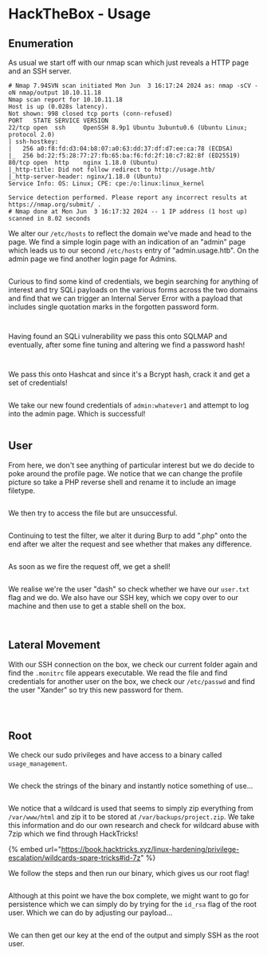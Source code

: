 # HackTheBox - Usage

## Enumeration

As usual we start off with our nmap scan which just reveals a HTTP page and an SSH server.

```
# Nmap 7.94SVN scan initiated Mon Jun  3 16:17:24 2024 as: nmap -sCV -oN nmap/output 10.10.11.18
Nmap scan report for 10.10.11.18
Host is up (0.028s latency).
Not shown: 998 closed tcp ports (conn-refused)
PORT   STATE SERVICE VERSION
22/tcp open  ssh     OpenSSH 8.9p1 Ubuntu 3ubuntu0.6 (Ubuntu Linux; protocol 2.0)
| ssh-hostkey: 
|   256 a0:f8:fd:d3:04:b8:07:a0:63:dd:37:df:d7:ee:ca:78 (ECDSA)
|_  256 bd:22:f5:28:77:27:fb:65:ba:f6:fd:2f:10:c7:82:8f (ED25519)
80/tcp open  http    nginx 1.18.0 (Ubuntu)
|_http-title: Did not follow redirect to http://usage.htb/
|_http-server-header: nginx/1.18.0 (Ubuntu)
Service Info: OS: Linux; CPE: cpe:/o:linux:linux_kernel

Service detection performed. Please report any incorrect results at https://nmap.org/submit/ .
# Nmap done at Mon Jun  3 16:17:32 2024 -- 1 IP address (1 host up) scanned in 8.02 seconds

```

We alter our `/etc/hosts` to reflect the domain we've made and head to the page. We find a simple login page with an indication of an "admin" page which leads us to our second `/etc/hosts` entry of "admin.usage.htb". On the admin page we find another login page for Admins.

<figure><img src=".gitbook/assets/image (79).png" alt=""><figcaption></figcaption></figure>

Curious to find some kind of credentials, we begin searching for anything of interest and try SQLi payloads on the various forms across the two domains and find that we can trigger an Internal Server Error with a payload that includes single quotation marks in the forgotten password form.

<figure><img src=".gitbook/assets/JNW6sqK3Ql.png" alt=""><figcaption></figcaption></figure>

<figure><img src=".gitbook/assets/sAcawlga1y.png" alt=""><figcaption></figcaption></figure>

Having found an SQLi vulnerability we pass this onto SQLMAP and eventually, after some fine tuning and altering we find a password hash!

<figure><img src=".gitbook/assets/image (80).png" alt=""><figcaption></figcaption></figure>

<figure><img src=".gitbook/assets/image (81).png" alt=""><figcaption></figcaption></figure>

We pass this onto Hashcat and since it's a Bcrypt hash, crack it and get a set of credentials!

<figure><img src=".gitbook/assets/image (82).png" alt=""><figcaption></figcaption></figure>

We take our new found credentials of `admin:whatever1` and attempt to log into the admin page. Which is successful!

<figure><img src=".gitbook/assets/image (83).png" alt=""><figcaption></figcaption></figure>

## User

From here, we don't see anything of particular interest but we do decide to poke around the profile page. We notice that we can change the profile picture so take a PHP reverse shell and rename it to include an image filetype.&#x20;

<figure><img src=".gitbook/assets/image (84).png" alt=""><figcaption></figcaption></figure>

We then try to access the file but are unsuccessful.

<figure><img src=".gitbook/assets/image (85).png" alt=""><figcaption></figcaption></figure>

Continuing to test the filter, we alter it during Burp to add ".php" onto the end after we alter the request and see whether that makes any difference.

<figure><img src=".gitbook/assets/image (86).png" alt=""><figcaption></figcaption></figure>

As soon as we fire the request off, we get a shell!

<figure><img src=".gitbook/assets/image (87).png" alt=""><figcaption></figcaption></figure>

We realise we're the user "dash" so check whether we have our `user.txt` flag and we do. We also have our SSH key, which we copy over to our machine and then use to get a stable shell on the box.

<figure><img src=".gitbook/assets/image (88).png" alt=""><figcaption></figcaption></figure>

<figure><img src=".gitbook/assets/image (89).png" alt=""><figcaption></figcaption></figure>

## Lateral Movement

With our SSH connection on the box, we check our current folder again and find the `.monitrc` file appears executable. We read the file and find credentials for another user on the box, we check our `/etc/passwd` and find the user "Xander" so try this new password for them.

<figure><img src=".gitbook/assets/image (90).png" alt=""><figcaption></figcaption></figure>

<figure><img src=".gitbook/assets/uhkTcOd8sf.png" alt=""><figcaption></figcaption></figure>

<figure><img src=".gitbook/assets/Rfj5mCDVGS.png" alt=""><figcaption></figcaption></figure>

## Root

We check our sudo privileges and have access to a binary called `usage_management`. &#x20;

<figure><img src=".gitbook/assets/image (91).png" alt=""><figcaption></figcaption></figure>

We check the strings of the binary and instantly notice something of use...

<figure><img src=".gitbook/assets/image (92).png" alt=""><figcaption></figcaption></figure>

We notice that a wildcard is used that seems to simply zip everything from `/var/www/html` and zip it to be stored at `/var/backups/project.zip`. We take this information and do our own research and check for wildcard abuse with 7zip which we find through HackTricks!

{% embed url="https://book.hacktricks.xyz/linux-hardening/privilege-escalation/wildcards-spare-tricks#id-7z" %}

We follow the steps and then run our binary, which gives us our root flag!

<figure><img src=".gitbook/assets/image (94).png" alt=""><figcaption></figcaption></figure>

Although at this point we have the box complete, we might want to go for persistence which we can simply do by trying for the `id_rsa` flag of the root user. Which we can do by adjusting our payload...

<figure><img src=".gitbook/assets/image (95).png" alt=""><figcaption></figcaption></figure>

We can then get our key at the end of the output and simply SSH as the root user.

<figure><img src=".gitbook/assets/image (96).png" alt=""><figcaption></figcaption></figure>

